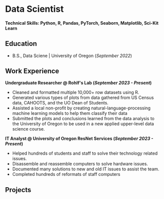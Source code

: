 # Data Scientist

#### Technical Skills: Python, R, Pandas, PyTorch, Seaborn, Matplotlib, Sci-Kit Learn

## Education 			        		
- B.S., Data Sciene | University of Oregon (_September 2022_)

## Work Experience
**Undergraduate Researcher @ Rohlf's Lab (_September 2023 - Present_)**
- Cleaned and formatted multiple 10,000+ row datasets using R.
- Generated various types of plots from data gathered from US Census data, CAHOOTS, and the UO Dean of Students.
- Assisted a local non-profit by creating natural-language-processing machine learning models to help them classify their data
- Submitted the plots and conclusions learned from the data analysis to the University of Oregon to be used in a new applied upper-level data science course.


**IT Analyst @ University of Oregon ResNet Services (_September 2023 - Present_)**
- Helped hundreds of students and staff to solve their technology related issues.
- Disassemble and reassemble computers to solve hardware issues.
- Documented many solutions to new and old IT issues to assist the team.
- Completed hundreds of reformats of staff computers

## Projects

